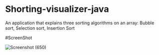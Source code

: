 # Shorting-visualizer-java
An application that explains three sorting algorithms on an array: Bubble sort, Selection sort, Insertion Sort

#ScreenShot


![Screenshot (650)](https://github.com/kumar-aditya101/Shorting-visualizer-java/assets/102309758/9dfd391b-0e96-4cea-bb90-74f8e8b22de6)
